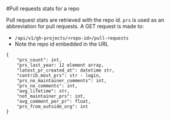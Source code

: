 #Pull requests stats for  a repo

Pull request stats are retrieved with the repo id. `prs` is used as an abbreviation for pull requests.
A GET request is made to:
- `/api/v1/gh-projects/<repo-id>/pull-requests`
- Note the repo id embedded in the URL

```
{
    "prs_count": int,
    "prs_last_year: 12 element array,
    "latest_pr_created_at": datetime str,
    "contrib_most_prs": str - login,
    "prs_no_maintainer_comments": int,
    "prs_no_comments": int,
    "avg_lifetime": str,
    "not_maintainer_prs": int,
    "avg_comment_per_pr": float,
    "prs_from_outside_org": int
}
```